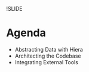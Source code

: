 !SLIDE

# Agenda

* Abstracting Data with Hiera
* Architecting the Codebase
* Integrating External Tools
